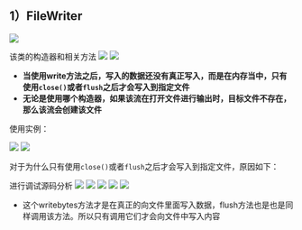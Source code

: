 ## 1）FileWriter
![](assets/06FileWriter/file-20250327220802947.png)

该类的构造器和相关方法
![](assets/06FileWriter/file-20250327220823680.png)
![](assets/06FileWriter/file-20250327220850902.png)
* **当使用write方法之后，写入的数据还没有真正写入，而是在内存当中，只有使用`close()`或者`flush`之后才会写入到指定文件**
* **无论是使用哪个构造器，如果该流在打开文件进行输出时，目标文件不存在，那么该流会创建该文件**

使用实例：

![](assets/06FileWriter/file-20250327222441514.png)
![](assets/06FileWriter/file-20250327222458701.png)

对于为什么只有使用`close()`或者`flush`之后才会写入到指定文件，原因如下：

进行调试源码分析
![](assets/06FileWriter/file-20250327222554131.png)
![](assets/06FileWriter/file-20250327222608357.png)
![](assets/06FileWriter/file-20250327222632564.png)
![](assets/06FileWriter/file-20250327222654453.png)
![](assets/06FileWriter/file-20250327222751968.png)
* 这个writebytes方法才是在真正的向文件里面写入数据，flush方法也是也是同样调用该方法。所以只有调用它们才会向文件中写入内容



